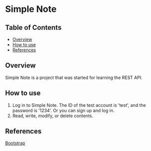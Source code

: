# Simple Note

## Table of Contents

- [Overview](#overview)
- [How to use](#how-to-use)
- [References](#references)

## Overview

Simple Note is a project that was started for learning the REST API.

## How to use

1. Log in to Simple Note. The ID of the test account is 'test', and the password is '1234'. Or you can sign up and log in.
2. Read, write, modify, or delete contents.

## References

[Bootstrap](https://getbootstrap.com/)
